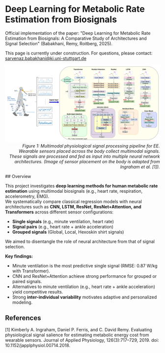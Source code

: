 # Deep Learning for Metabolic Rate Estimation from Biosignals
Official implementation of the paper:
"Deep Learning for Metabolic Rate Estimation from Biosignals: A Comparative Study of Architectures and Signal Selection" (Babakhani, Remy, Roitberg, 2025).

This page is currently under construction. For questions, please contact: sarvenaz.babakhani@ki.uni-stuttgart.de

<p align="right">
  <img src="https://github.com/Sarvibabakhani/deeplearning-biosignals-ee/blob/main/figures/pipline.png"   alt="Signal pipeline" width="900"/>
  <br/>
  <em>Figure 1:  Multimodal physiological signal processing pipeline for EE. Wearable sensors placed across the body collect multimodal signals. These signals are processed and fed as input into multiple neural network architectures. (Image of sensor placement on the body is adapted from Ingraham et al. [1]).</em>
</p>
## Overview

This project investigates **deep learning methods for human metabolic rate estimation** using multimodal biosignals (e.g., heart rate, respiration, accelerometry, EMG).  
We systematically compare classical regression models with neural architectures such as **CNN, LSTM, ResNet, ResNet+Attention, and Transformers** across different sensor configurations:

- **Single signals** (e.g., minute ventilation, heart rate)  
- **Signal pairs** (e.g., heart rate + ankle acceleration)  
- **Grouped signals** (Global, Local, Hexoskin shirt signals)  

We aimed to disentangle the role of neural architecture from that of signal selection.  

**Key findings:**
- Minute ventilation is the most predictive single signal (RMSE: 0.87 W/kg with Transformer).  
- CNN and ResNet+Attention achieve strong performance for grouped or paired signals.  
- Alternatives to minute ventilation (e.g., heart rate + ankle acceleration) yield competitive results.  
- Strong **inter-individual variability** motivates adaptive and personalized modeling.


## References
[1] Kimberly A. Ingraham, Daniel P. Ferris, and C. David Remy. Evaluating physiological signal salience for estimating metabolic energy cost from wearable sensors. Journal of Applied Physiology, 126(3):717–729, 2019. doi: 10.1152/japplphysiol.00714.2018.
